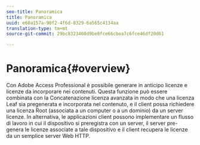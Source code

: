 ```yaml
---
seo-title: Panoramica
title: Panoramica
uuid: e60a157a-90f2-4f6d-8329-6a565c4134aa
translation-type: tm+mt
source-git-commit: 29bc8323460d9be0fce66cbea7c6fce46df20d61

---
```



# Panoramica{#overview}

Con Adobe Access Professional è possibile generare in anticipo licenze e licenze da incorporare nei contenuti. Questa funzione può essere combinata con la Concatenazione licenza avanzata in modo che una licenza Leaf sia pregenerata e incorporata nel contenuto, e il client possa richiedere una licenza Root (associata a un computer o a un dominio) da un server licenze. In alternativa, le applicazioni client possono implementare un flusso di lavoro in cui il dispositivo si preregistra con un server, il server pre-genera le licenze associate a tale dispositivo e il client recupera le licenze da un semplice server Web HTTP.
